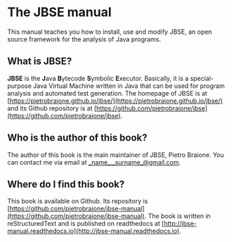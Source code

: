 # The JBSE manual

This manual teaches you how to install, use and modify JBSE, an open source framework for the analysis of Java programs.

## What is JBSE?

**JBSE** is the **J**ava **B**ytecode **S**ymbolic **E**xecutor. Basically, it is a special-purpose Java Virtual Machine written in Java that can be used for program analysis and automated test generation. The homepage of JBSE is at [https://pietrobraione.github.io/jbse/](https://pietrobraione.github.io/jbse/) and its Github repository is at [https://github.com/pietrobraione/jbse](https://github.com/pietrobraione/jbse).

## Who is the author of this book?

The author of this book is the main maintainer of JBSE, Pietro Braione. You can contact me via email at _name_._surname_@gmail.com.

## Where do I find this book?

This book is available on Github. Its repository is [https://github.com/pietrobraione/jbse-manual](https://github.com/pietrobraione/jbse-manual). The book is written in reStructuredText and is published on readthedocs at [http://jbse-manual.readthedocs.io](http://jbse-manual.readthedocs.io).

